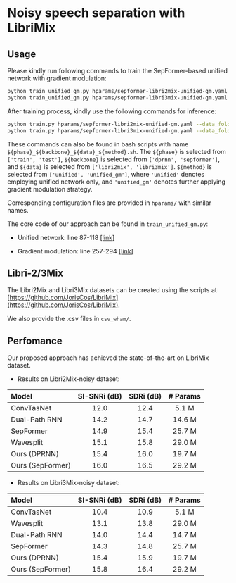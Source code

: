 # Noisy speech separation with LibriMix


## Usage

Please kindly run following commands to train the SepFormer-based unified network with gradient modulation:

```bash
python train_unified_gm.py hparams/sepformer-libri2mix-unified-gm.yaml --data_folder /path/to/data/LibriMix/Libri2Mix/ --dynamic_mixing False
python train_unified_gm.py hparams/sepformer-libri3mix-unified-gm.yaml --data_folder /path/to/data/LibriMix/Libri3Mix/ --dynamic_mixing False
```

After training process, kindly use the following commands for inference:

```bash
python train.py hparams/sepformer-libri2mix-unified-gm.yaml --data_folder /path/to/data/LibriMix/Libri2Mix/ --test_only True
python train.py hparams/sepformer-libri3mix-unified-gm.yaml --data_folder /path/to/data/LibriMix/Libri3Mix/ --test_only True
```

These commands can also be found in bash scripts with name `${phase}_${backbone}_${data}_${method}.sh`. The `${phase}` is selected from `['train', 'test']`, `${backbone}` is selected from `['dprnn', 'sepformer']`, and `${data}` is selected from `['libri2mix', 'libri3mix']`. `${method}` is selected from `['unified', 'unified_gm']`, where `'unified'` denotes employing unified network only, and `'unified_gm'` denotes further applying gradient modulation strategy.

Corresponding configuration files are provided in `hparams/` with similar names.

The core code of our approach can be found in `train_unified_gm.py`:

- Unified network: line 87-118 [[link]](https://github.com/YUCHEN005/Unified-Enhance-Separation/blob/master/recipes/LibriMix/separation/train_unified_gm.py#L87)

- Gradient modulation: line 257-294 [[link]](https://github.com/YUCHEN005/Unified-Enhance-Separation/blob/master/recipes/LibriMix/separation/train_unified_gm.py#L257)


## Libri-2/3Mix

The Libri2Mix and Libri3Mix datasets can be created using the scripts at [https://github.com/JorisCos/LibriMix](https://github.com/JorisCos/LibriMix).

We also provide the .csv files in `csv_wham/`.

## Perfomance

Our proposed approach has achieved the state-of-the-art on LibriMix dataset.

- Results on Libri2Mix-noisy dataset:

| Model        | SI-SNRi (dB)   | SDRi (dB)  | # Params  |
| :------------------ | :-----: | :-----: | :-----: |
| ConvTasNet          |  12.0   |  12.4   |  5.1 M  |
| Dual-Path RNN       |  14.2   |  14.7   |  14.6 M |
| SepFormer           |  14.9   |  15.4   |  25.7 M |
| Wavesplit           |  15.1   |  15.8   |  29.0 M |
| Ours (DPRNN)        |  15.4   |  16.0   |  19.7 M |
| Ours (SepFormer)    |  16.0   |  16.5   |  29.2 M |

- Results on Libri3Mix-noisy dataset:

| Model        | SI-SNRi (dB)   | SDRi (dB)  | # Params  |
| :------------------ | :-----: | :-----: | :-----: |
| ConvTasNet          |  10.4   |  10.9   |  5.1 M  |
| Wavesplit           |  13.1   |  13.8   |  29.0 M |
| Dual-Path RNN       |  14.0   |  14.4   |  14.7 M |
| SepFormer           |  14.3   |  14.8   |  25.7 M |
| Ours (DPRNN)        |  15.4   |  15.9   |  19.7 M |
| Ours (SepFormer)    |  15.8   |  16.4   |  29.2 M |

